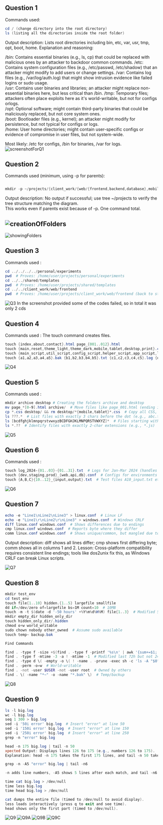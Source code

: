 ## Question 1
Commands used:  
```powershell
cd / (change directory into the root directory)  
ls (listing all the directories inside the root folder) 
```
Output description: Lists root directories including bin, etc, var, usr, tmp, opt, boot, home.
Explanation and reasoning: 

/bin: Contains essential binaries (e.g., ls, cp) that could be replaced with malicious ones by an attacker to backdoor common commands. 
/etc: Contains system configuration files (e.g., /etc/passwd, /etc/shadow) that an attacker might modify to add users or change settings. 
/var: Contains log files (e.g., /var/log/auth.log) that might show intrusion evidence like failed logins or sudo usage.  
/usr: Contains user binaries and libraries; an attacker might replace non-essential binaries here, but less critical than /bin. 
/tmp: Temporary files; attackers often place exploits here as it's world-writable, but not for configs orlogs.  
/opt: Optional software; might contain third-party binaries that could be maliciously replaced, but not core system ones.  
/boot: Bootloader files (e.g., kernel); an attacker might modify for persistence, but not typical for configs or logs.  
/home: User home directories; might contain user-specific configs or evidence of compromise in user files, but not system-wide.  

Most likely: /etc for configs, /bin for binaries, /var for logs.  
![screenshotForQ1](./screenshots/Screenshot%202025-09-29%20172333.png)

## Question 2   

Commands used (minimum, using -p for parents):   

```powershell

mkdir -p ~/projects/{client_work/{web/{frontend,backend,database},mobile/{ios,android}},personal/{experiments,archive},shared/{templates,resources}}  
```
Output description: No output if successful; use tree ~/projects to verify the tree structure matching the diagram.  
This works even if parents exist because of -p. One command total.

![creationOfFolders](./screenshots/Q2.png)
---
![showingFolders](./screenshots/Q2B.png)

## Question 3

Commands used :

```powershell
cd ../../../../personal/experiments
pwd  # Proves: /home/user/projects/personal/experiments
cd ../../shared/templates
pwd  # Proves: /home/user/projects/shared/templates
cd ../../client_work/web/frontend
pwd  # Proves: /home/user/projects/client_work/web/frontend (back to start)
```
![Q3](./screenshots/Q3.png)
In the screenshot provided some of the codes failed, so in total it was only 2 cds

## Question 4

Commands used :
The touch command creates files.
```powershell
touch {index,about,contact}.html page_{001..012}.html
touch {main,reset,theme_light,theme_dark,mobile,tablet,desktop,print}.css
touch {main_script,util_script,config_script,helper_script,app_script,lib_script}.js  # Variations with 'script', 'util', 'config'
touch {a1,a2,a3,a4,a5}.bak {b1,b2,b3,b4,b5}.txt {c1,c2,c3,c4,c5}.log {d1,d2,d3,d4,d5}.zip  # 5 each starting with a,b,c,d, mixed extensions
```
![Q4](./screenshots/Q4.png)

## Question 5 

Commands used :

```powershell
mkdir archive desktop # Creating the folders archive and desktop
mv page_*[0-9].html archive/  # Move files like page_001.html (ending in numbers before extension); pattern: *[0-9].* but specified to HTML for precision
cp *.css desktop/ && rm desktop/*{mobile,tablet}*.css  # Copy all CSS, then remove those containing 'mobile' or 'tablet'
ls ???.*  # List files with exactly 3 chars before the dot (e.g., abc.txt); if no match, outputs error or nothing
ls [bcdfghjklmnpqrstvwxyzBCDFGHJKLMNPQRSTVWXYZ]*  # Files starting with consonant (not aeiouAEIOU)
ls *.??  # Identify files with exactly 2-char extensions (e.g., *.js)
```
![Q5](./screenshots/Q5.png)

## Question 6

Commands used :

```powershell
touch log_2024-{01..03}-{01..31}.txt  # Logs for Jan-Mar 2024 (handles non-31 days manually if needed, but efficient)
touch {dev,staging,prod}_{web,api,db}.conf  # Configs for environments x services
touch {A,B,C}{10..12}_{input,output}.txt  # Test files A10_input.txt etc.
```
![Q6](./screenshots/Q6.png)

## Question 7

```powershell
echo -e "Line1\nLine2\nLine3" > linux.conf  # Linux LF
echo -e "Line1\r\nLine2\r\nLine3" > windows.conf  # Windows CRLF
diff linux.conf windows.conf  # Shows differences due to endings
cmp linux.conf windows.conf  # Reports byte where they differ
comm linux.conf windows.conf  # Shows unique/common, but mangled due to endings
```
Output description: diff shows all lines differ; cmp shows first differing byte; comm shows all in columns 1 and 2.
Lesson: Cross-platform compatibility requires consistent line endings; tools like dos2unix fix this, as Windows CRLF can break Linux scripts.

![Q7](./screenshots/Q7.png)

## Question 8

```powershell
mkdir test_env
cd test_env
touch file{1..10} hidden.{1..5} largefile smallfile
dd if=/dev/zero of=largefile bs=1M count=10  # 10MB
touch -m -t $(date -d '-50 hours' +%Y%m%d%H%M) file{1..3}  # Modified 50h ago
mkdir empty_dir hidden_only_dir
touch hidden_only_dir/.hidden
chmod o+w world_writable
sudo chown nobody other_owned  # Assume sudo available
touch temp~ backup.bak

Find Commands

find . -type f -size +$(find . -type f -printf '%s\n' | awk '{sum+=$1; n++} END {print int(sum/n)}')c  # Larger than avg size
find . -type f -mtime -3 -a ! -mtime -1  # Modified last 72h but not 24h
find . -type d \( -empty -o \( ! -name . -prune -exec sh -c 'ls -A "$0" | grep -qv "^\." && exit 1 || exit 0' {} \; \) \)  # Empty or only hidden
find . -perm -o=w  # World-writable
find . -not -user $USER -not -user root  # Owned by others
find . \( -name "*~" -o -name "*.bak" \)  # Temp/backup
```
![Q8](./screenshots/Q8.png)

## Question 9

```powershell
ls -l big.log
wc -l big.log
seq 1 300 > big.log
sed -i '50i error' big.log  # Insert "error" at line 50
sed -i '150i error' big.log  # Insert "error" at line 150
sed -i '250i error' big.log  # Insert "error" at line 250
grep -n "error" big.log

head -n 175 big.log | tail -n 50
xpected Output: Displays lines 126 to 175 (e.g., numbers 126 to 175).
Explanation: head -n 175 takes the first 175 lines, and tail -n 50 takes the last 50 of those, centering around the middle.

grep -n -A5 "error" big.log | tail -n6

-n adds line numbers, -A5 shows 5 lines after each match, and tail -n6 takes the last 6 lines to capture the last "error" (line 250) and its 5 following lines (251-255).

time cat big.log > /dev/null
time less big.log
time head big.log > /dev/null

cat dumps the entire file (timed to /dev/null to avoid display).
less loads interactively (press q to exit and see time).
head shows only the first part (timed to /dev/null).
```
![Q9](./screenshots/Q9B.png)
![Q9A](./screenshots/Q9C.png)
![Q9B](./screenshots/Q9D.png)
![Q9C](./screenshots/Q9E.png)


